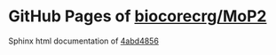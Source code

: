 GitHub Pages of [biocorecrg/MoP2](https://github.com/biocorecrg/MoP2.git)
===
Sphinx html documentation of [4abd4856](https://github.com/biocorecrg/MoP2/tree/4abd485621bf382ed6319b91428e3abd14f57af2)
